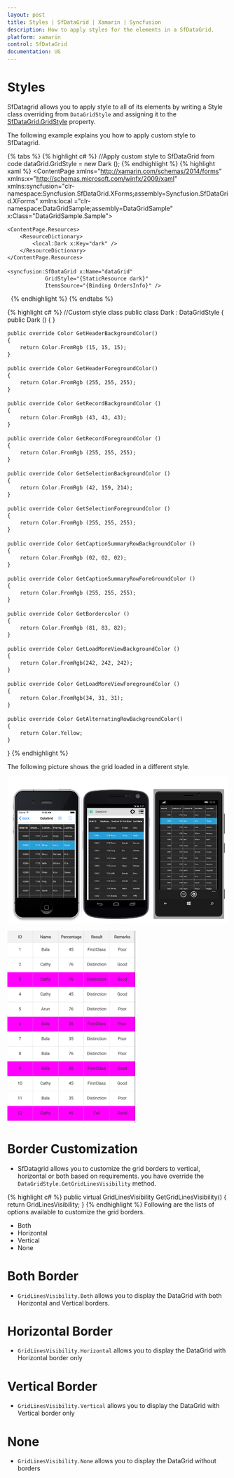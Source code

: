 ```yaml
---
layout: post
title: Styles | SfDataGrid | Xamarin | Syncfusion
description: How to apply styles for the elements in a SfDataGrid.
platform: xamarin
control: SfDataGrid
documentation: UG
---
```


# Styles

SfDatagrid allows you to apply style to all of its elements by writing a Style class overriding from `DataGridStyle` and assigning it to the [SfDataGrid.GridStyle](http://help.syncfusion.com/cr/cref_files/xamarin/sfdatagrid/Syncfusion.SfDataGrid.XForms~Syncfusion.SfDataGrid.XForms.SfDataGrid~GridStyle.html) property.
  
The following example explains you how to apply custom style to SfDatagrid.

{% tabs %}
{% highlight c# %}
//Apply custom style to SfDataGrid from code
dataGrid.GridStyle = new Dark ();
{% endhighlight %}
{% highlight xaml %}
<ContentPage xmlns="http://xamarin.com/schemas/2014/forms"
             xmlns:x="http://schemas.microsoft.com/winfx/2009/xaml"
             xmlns:syncfusion="clr-namespace:Syncfusion.SfDataGrid.XForms;assembly=Syncfusion.SfDataGrid.XForms"
             xmlns:local ="clr-namespace:DataGridSample;assembly=DataGridSample"
             x:Class="DataGridSample.Sample">

    <ContentPage.Resources>
        <ResourceDictionary>
            <local:Dark x:Key="dark" />
        </ResourceDictionary>
    </ContentPage.Resources>

    <syncfusion:SfDataGrid x:Name="dataGrid"
                GridStyle="{StaticResource dark}"
                ItemsSource="{Binding OrdersInfo}" />
</ContentPage> 
{% endhighlight %}
{% endtabs %}

{% highlight c# %}
//Custom style class
public class Dark : DataGridStyle
{
    public Dark ()
    {
    }

    public override Color GetHeaderBackgroundColor()
    {
        return Color.FromRgb (15, 15, 15);
    }

    public override Color GetHeaderForegroundColor()
    {
        return Color.FromRgb (255, 255, 255);
    }

    public override Color GetRecordBackgroundColor ()
    {
        return Color.FromRgb (43, 43, 43);
    }

    public override Color GetRecordForegroundColor ()
    {
        return Color.FromRgb (255, 255, 255);
    }

    public override Color GetSelectionBackgroundColor ()
    {
        return Color.FromRgb (42, 159, 214);
    }

    public override Color GetSelectionForegroundColor ()
    {
        return Color.FromRgb (255, 255, 255);
    }

    public override Color GetCaptionSummaryRowBackgroundColor ()
    {
        return Color.FromRgb (02, 02, 02);
    }

    public override Color GetCaptionSummaryRowForeGroundColor ()
    {
        return Color.FromRgb (255, 255, 255);
    }

    public override Color GetBordercolor ()
    {
        return Color.FromRgb (81, 83, 82);
    }

    public override Color GetLoadMoreViewBackgroundColor ()
    {
        return Color.FromRgb(242, 242, 242);
    }

    public override Color GetLoadMoreViewForegroundColor ()
    {
        return Color.FromRgb(34, 31, 31);
    }
    
    public override Color GetAlternatingRowBackgroundColor()
    {
        return Color.Yellow;
    }
} 
{% endhighlight %}

The following picture shows the grid loaded in a different style.

![](SfDataGrid_images/Style.png)

![](SfDataGrid_images/AlternatingStyle1.png)

# Border Customization

* SfDatagrid allows you to customize the grid borders to vertical, horizontal or both based on requirements. you have override the `DataGridStyle.GetGridLinesVisibility`
method. 

{% highlight c# %}
public virtual GridLinesVisibility GetGridLinesVisibility()
{
    return GridLinesVisibility;
} 
{% endhighlight %}
Following are the lists of options available to customize the grid borders.

* Both
* Horizontal
* Vertical
* None

# Both Border

*  `GridLinesVisibility.Both` allows you to display the DataGrid with both Horizontal and Vertical borders.

# Horizontal Border

* `GridLinesVisibility.Horizontal` allows you to display the DataGrid with Horizontal border only

# Vertical Border

* `GridLinesVisibility.Vertical` allows you to display the DataGrid with Vertical border only

# None

* `GridLinesVisibility.None` allows you to display the DataGrid without borders



